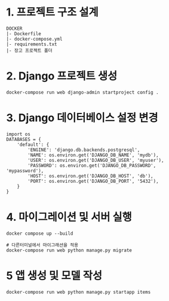 # 1. 프로젝트 구조 설계
```
DOCKER
|- Dockerfile
|- docker-compose.yml
|- requirements.txt
|- 장고 프로젝트 폴더
```
# 2. Django 프로젝트 생성
```
docker-compose run web django-admin startproject config .
```
# 3. Django 데이터베이스 설정 변경
```
import os
DATABASES = {
    'default': {
        'ENGINE': 'django.db.backends.postgresql',
        'NAME': os.environ.get('DJANGO_DB_NAME', 'mydb'),
        'USER': os.environ.get('DJANGO_DB_USER', 'myuser'),
        'PASSWORD': os.environ.get('DJANGO_DB_PASSWORD', 'mypassword'),
        'HOST': os.environ.get('DJANGO_DB_HOST', 'db'),
        'PORT': os.environ.get('DJANGO_DB_PORT', '5432'),
    }
}
```
# 4. 마이그레이션 및 서버 실행
```
docker compose up --build

# 다른터미널에서 마이그래션을 적용
docker-compose run web python manage.py migrate
```

# 5 앱 생성 및 모델 작성
```
docker-compose run web python manage.py startapp items
```